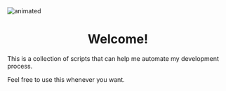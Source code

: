 <div align="center"></div>
 <img src="![train](https://github.com/user-attachments/assets/87e644f4-9186-46be-9472-fbcd5a195819)" alt="animated" />

<h1 align="center">Welcome!</h1>

<p>This is a collection of scripts that can help me automate my development process.</p>

<p>Feel free to use this whenever you want.</p>

